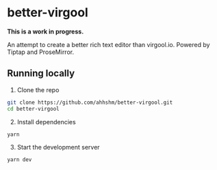 # better-virgool

**This is a work in progress.**

An attempt to create a better rich text editor than virgool.io. Powered by Tiptap and ProseMirror.

## Running locally

1. Clone the repo

```sh
git clone https://github.com/ahhshm/better-virgool.git
cd better-virgool
```

2. Install dependencies

```sh
yarn
```

3. Start the development server

```sh
yarn dev
```
